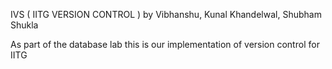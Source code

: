 IVS ( IITG VERSION CONTROL )
by Vibhanshu, Kunal Khandelwal, Shubham Shukla 

As part of the database lab this is our implementation of version control for IITG
